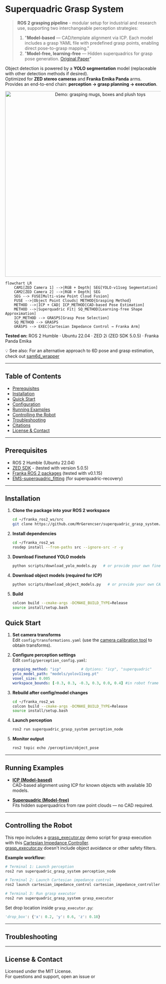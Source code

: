 # Superquadric Grasp System

> **ROS 2 grasping pipeline** - modular setup for industrial and research use, supporting two interchangeable perception strategies:  
> 1. "**Model-based** — CAD/template alignment via ICP. Each model includes a grasp YAML file with predefined grasp points, enabling direct pose-to-grasp mapping."
> 2. "**Model-free, learning-free** — Hidden superquadrics for grasp pose generation. [Original Paper](https://arxiv.org/abs/2305.06591)"

Object detection is powered by a **YOLO segmentation** model (replaceable with other detection methods if desired).  
Optimized for **ZED stereo cameras** and **Franka Emika Panda** arms.  
Provides an end-to-end chain: **perception → grasp planning → execution**.

<p align="center">
  <img src="resource/grasp_demo.gif" width="600" alt="Demo: grasping mugs, boxes and plush toys"/>
</p>

```mermaid
flowchart LR
    CAM1[ZED Camera 1] -->|RGB + Depth| SEG[YOLO-v11seg Segmentation]
    CAM2[ZED Camera 2] -->|RGB + Depth| SEG
    SEG --> FUSE[Multi-view Point Cloud Fusion]
    FUSE -->|Object Point Clouds| METHOD{Grasping Method}
    METHOD -->|ICP + CAD| ICP_METHOD[CAD-based Pose Estimation]
    METHOD -->|Superquadric Fit| SQ_METHOD[Learning-free Shape Approximation]
    ICP_METHOD --> GRASPS[Grasp Pose Selection]
    SQ_METHOD --> GRASPS
    GRASPS --> EXEC[Cartesian Impedance Control → Franka Arm]
```

**Tested on:** ROS 2 Humble · Ubuntu 22.04 · ZED 2i (ZED SDK 5.0.5) · Franka Panda Emika

💡 See also: For an alternative approach to 6D pose and grasp estimation, check out [sam6d_wrapper](https://github.com/MrGerencser/sam6d_wrapper)

---

## Table of Contents

- [Prerequisites](#prerequisites)
- [Installation](#installation)
- [Quick Start](#quick-start)
- [Configuration](#configuration)
- [Running Examples](#running-examples)
- [Controlling the Robot](#controlling-the-robot)
- [Troubleshooting](#troubleshooting)
- [Citations](#citations)
- [License & Contact](#license--contact)


---

## Prerequisites

- ROS 2 Humble (Ubuntu 22.04)  
- [ZED SDK](https://www.stereolabs.com/en-ch/developers/release) - (tested with version 5.0.5)
- [Franka ROS 2 packages](https://github.com/frankarobotics/franka_ros2) (tested with v0.1.15)
- [EMS-superquadric_fitting](https://github.com/bmlklwx/EMS-superquadric_fitting) (for superquadric-recovery)

---

## Installation

1. **Clone the package into your ROS 2 workspace**
   ```bash
   cd ~/franka_ros2_ws/src
   git clone https://github.com/MrGerencser/superquadric_grasp_system.git
   ```

2. **Install dependencies**
   ```bash
   cd ~/franka_ros2_ws
   rosdep install --from-paths src --ignore-src -r -y
   ```

3. **Download Finetuned YOLO models**
   ```bash
   python scripts/download_yolo_models.py   # or provide your own finetuned YOLO model
   ```
   
4. **Download object models (required for ICP)**
   ```bash
   python scripts/download_object_models.py   # or provide your own CAD files
   ```
  
5. **Build**
   ```bash
   colcon build --cmake-args -DCMAKE_BUILD_TYPE=Release
   source install/setup.bash
   ```

## Quick Start

1. **Set camera transforms**  
   Edit `config/transformations.yaml` (use the [camera calibration tool](https://github.com/MrGerencser/camera_calibration) to obtain transforms).

2. **Configure perception settings**  
   Edit `config/perception_config.yaml`:
   ```yaml
   grasping_method: "icp"         # Options: "icp", "superquadric"
   yolo_model_path: "models/yolov11seg.pt"
   voxel_size: 0.005
   workspace_bounds: [-0.3, 0.3, -0.3, 0.3, 0.0, 0.4] #in robot frame
   ```

3. **Rebuild after config/model changes**
   ```bash
   cd ~/franka_ros2_ws
   colcon build --cmake-args -DCMAKE_BUILD_TYPE=Release
   source install/setup.bash
   ```

4. **Launch perception**
   ```bash
   ros2 run superquadric_grasp_system perception_node
   ```

5. **Monitor output**
   ```bash
   ros2 topic echo /perception/object_pose
   ```

---

## Running Examples

- [**ICP (Model-based)**](examples/icp.md)  
  CAD-based alignment using ICP for known objects with available 3D models.

- [**Superquadric (Model-free)**](examples/superquadric.md)  
  Fits hidden superquadrics from raw point clouds — no CAD required.

---

## Controlling the Robot

This repo includes a [grasp_executor.py](superquadric_grasp_system/grasp_executor.py) demo script for grasp execution with this [Cartesian Impedance Controller](https://github.com/MrGerencser/cartesian_impedance_control).       
[grasp_executor.py](superquadric_grasp_system/grasp_executor.py) doesn't include object avoidance or other safety filters.

**Example workflow:**
```bash
# Terminal 1: Launch perception
ros2 run superquadric_grasp_system perception_node

# Terminal 2: Launch Cartesian impedance control
ros2 launch cartesian_impedance_control cartesian_impedance_controller.launch.py

# Terminal 3: Run grasp executor
ros2 run superquadric_grasp_system grasp_executor
```

Set drop location inside `grasp_executor.py`:
```python
'drop_box': {'x': 0.2, 'y': 0.6, 'z': 0.18}
```

---

## Troubleshooting

---

## License & Contact

Licensed under the MIT License.  
For questions and support, open an issue or
